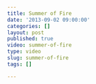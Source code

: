```yaml
---
title: Summer of Fire
date: '2013-09-02 09:00:00'
categories: []
layout: post
published: true
video: summer-of-fire
type: video
slug: summer-of-fire
tags: []

---
```

